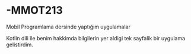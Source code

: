# -MMOT213
Mobil Programlama dersinde yaptığım uygulamalar

Kotlin dili ile benim hakkimda bilgilerin yer aldigi tek sayfalik bir uygulama gelistirdim.
